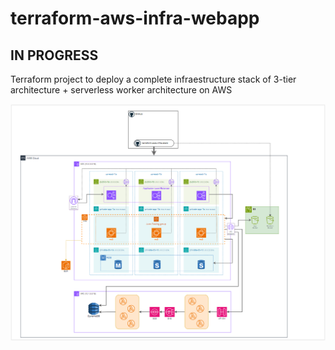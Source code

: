 # terraform-aws-infra-webapp

## IN PROGRESS
Terraform project to deploy a complete infraestructure stack of 3-tier architecture + serverless worker architecture on AWS

![Architecture](docs/architecture.png)
